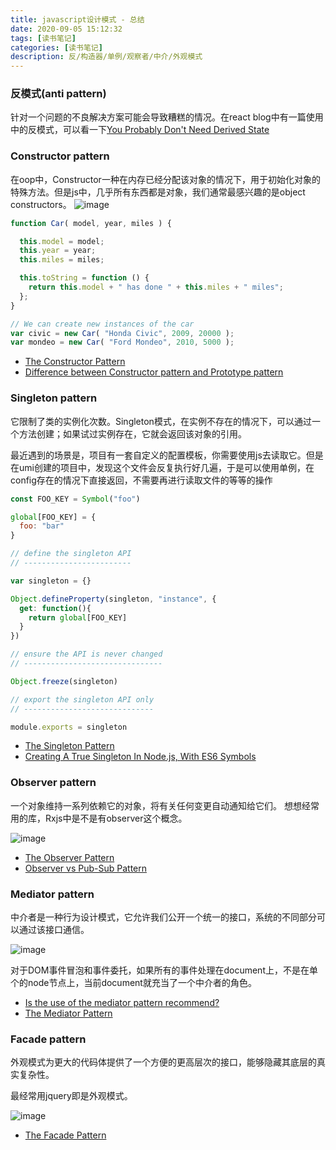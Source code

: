 ```yaml
---
title: javascript设计模式 - 总结
date: 2020-09-05 15:12:32
tags: [读书笔记]
categories: [读书笔记]
description: 反/构造器/单例/观察者/中介/外观模式
---
```


### 反模式(anti pattern)
针对一个问题的不良解决方案可能会导致糟糕的情况。在react blog中有一篇使用中的反模式，可以看一下[You Probably Don't Need Derived State](https://reactjs.org/blog/2018/06/07/you-probably-dont-need-derived-state.html)

### Constructor pattern
在oop中，Constructor一种在内存已经分配该对象的情况下，用于初始化对象的特殊方法。但是js中，几乎所有东西都是对象，我们通常最感兴趣的是object constructors。
![image](https://res.cloudinary.com/dwudaridr/image/upload/v1599292533/blog/httpatomoreillycomsourceoreillyimages1547797.png)

```js
function Car( model, year, miles ) {

  this.model = model;
  this.year = year;
  this.miles = miles;

  this.toString = function () {
    return this.model + " has done " + this.miles + " miles";
  };
}

// We can create new instances of the car
var civic = new Car( "Honda Civic", 2009, 20000 );
var mondeo = new Car( "Ford Mondeo", 2010, 5000 );
```

* [The Constructor Pattern](https://www.oreilly.com/library/view/learning-javascript-design/9781449334840/ch09s01.html)
* [Difference between Constructor pattern and Prototype pattern](https://stackoverflow.com/questions/35057827/difference-between-constructor-pattern-and-prototype-pattern)

### Singleton pattern
它限制了类的实例化次数。Singleton模式，在实例不存在的情况下，可以通过一个方法创建；如果试过实例存在，它就会返回该对象的引用。

最近遇到的场景是，项目有一套自定义的配置模板，你需要使用js去读取它。但是在umi创建的项目中，发现这个文件会反复执行好几遍，于是可以使用单例，在config存在的情况下直接返回，不需要再进行读取文件的等等的操作

```js
const FOO_KEY = Symbol("foo")

global[FOO_KEY] = {
  foo: "bar"
}

// define the singleton API
// ------------------------

var singleton = {}

Object.defineProperty(singleton, "instance", {
  get: function(){
    return global[FOO_KEY]
  }
})

// ensure the API is never changed
// -------------------------------

Object.freeze(singleton)

// export the singleton API only
// -----------------------------

module.exports = singleton
```

* [The Singleton Pattern](https://www.oreilly.com/library/view/learning-javascript-design/9781449334840/ch09s04.html)
* [Creating A True Singleton In Node.js, With ES6 Symbols
](https://derickbailey.com/2016/03/09/creating-a-true-singleton-in-node-js-with-es6-symbols/)


### Observer pattern
一个对象维持一系列依赖它的对象，将有关任何变更自动通知给它们。
想想经常用的库，Rxjs中是不是有observer这个概念。

![image](https://res.cloudinary.com/dwudaridr/image/upload/v1599292526/blog/httpatomoreillycomsourceoreillyimages1547801.png)

* [The Observer Pattern](https://www.oreilly.com/library/view/learning-javascript-design/9781449334840/ch09s05.html)
* [Observer vs Pub-Sub Pattern](https://medium.com/better-programming/observer-vs-pub-sub-pattern-50d3b27f838c)

### Mediator pattern
中介者是一种行为设计模式，它允许我们公开一个统一的接口，系统的不同部分可以通过该接口通信。

![image](https://res.cloudinary.com/dwudaridr/image/upload/v1599292795/blog/httpatomoreillycomsourceoreillyimages1547805.png)

对于DOM事件冒泡和事件委托，如果所有的事件处理在document上，不是在单个的node节点上，当前document就充当了一个中介者的角色。

* [Is the use of the mediator pattern recommend?
](https://stackoverflow.com/questions/12534338/is-the-use-of-the-mediator-pattern-recommend)
* [The Mediator Pattern](https://www.oreilly.com/library/view/learning-javascript-design/9781449334840/ch09s06.html)

### Facade pattern
外观模式为更大的代码体提供了一个方便的更高层次的接口，能够隐藏其底层的真实复杂性。

最经常用jquery即是外观模式。

![image](https://res.cloudinary.com/dwudaridr/image/upload/v1599297162/blog/httpatomoreillycomsourceoreillyimages1547811.png)

* [The Facade Pattern](https://www.oreilly.com/library/view/learning-javascript-design/9781449334840/ch09s09.html)










